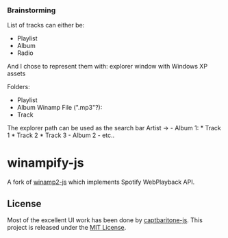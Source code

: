 
### Brainstorming
List of tracks can either be:
* Playlist
* Album
* Radio

And I chose to represent them with: 
explorer window with Windows XP assets

Folders: 
* Playlist
* Album
Winamp File (".mp3"?):
* Track

The explorer path can be used as the search bar
Artist ->   - Album 1: * Track 1
                       * Track 2
                       * Track 3
            - Album 2
            - etc..


# winampify-js

A fork of <a href="https://github.com/captbaritone/winamp2-js">winamp2-js</a> which implements Spotify WebPlayback API.

## License

Most of the excellent UI work has been done by <a href="https://github.com/captbaritone">captbaritone-js</a>.
This project is released under the [MIT License](LICENSE.txt).

[techcrunch]: https://techcrunch.com/2018/02/09/whip-the-llamas-ass-with-this-javascript-winamp-emulator/
[motherboard]: https://motherboard.vice.com/en_us/article/qvebbv/winamp-2-mp3-music-player-emulator
[gizmodo]: https://gizmodo.com/winamp-2-has-been-immortalized-in-html5-for-your-pleasu-1655373653
[1]: https://news.ycombinator.com/item?id=8565665
[2]: https://news.ycombinator.com/item?id=15314629
[3]: https://news.ycombinator.com/item?id=16333550
